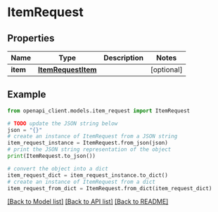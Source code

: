 # ItemRequest


## Properties

Name | Type | Description | Notes
------------ | ------------- | ------------- | -------------
**item** | [**ItemRequestItem**](ItemRequestItem.md) |  | [optional] 

## Example

```python
from openapi_client.models.item_request import ItemRequest

# TODO update the JSON string below
json = "{}"
# create an instance of ItemRequest from a JSON string
item_request_instance = ItemRequest.from_json(json)
# print the JSON string representation of the object
print(ItemRequest.to_json())

# convert the object into a dict
item_request_dict = item_request_instance.to_dict()
# create an instance of ItemRequest from a dict
item_request_from_dict = ItemRequest.from_dict(item_request_dict)
```
[[Back to Model list]](../README.md#documentation-for-models) [[Back to API list]](../README.md#documentation-for-api-endpoints) [[Back to README]](../README.md)


